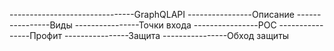 -------------------------------GraphQLAPI
----------------Описание
----------------Виды
----------------Точки входа
----------------POC
----------------Профит
----------------Защита
----------------Обход защиты

